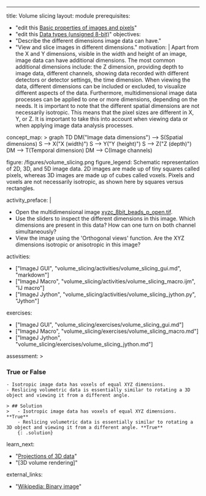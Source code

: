 ---
title:     Volume slicing
layout:    module
prerequisites:
  - "edit this [Basic properties of images and pixels](../pixels)"
  - "edit this [Data types (unsigned 8-bit)](../datatypes)"
objectives:
  - "Describe the different dimensions image data can have."
  - "View and slice images in different dimensions."
motivation: |
  Apart from the X and Y dimensions, visible in the width and height of an image, image data can have additional dimensions. The most common additional dimensions include:
  the Z dimension, providing depth to image data,
  different channels, showing data recorded with different detectors or detector settings,
  the time dimension.
  When viewing the data, different dimensions can be included or excluded, to visualize different aspects of the data. Furthermore, multidimensional image data processes can be applied to one or more dimensions, depending on the needs. It is important to note that the different spatial dimensions are not necessarily isotropic. This means that the pixel sizes are different in X, Y, or Z. It is important to take this into account when viewing data or when applying image data analysis processes.

concept_map: >
  graph TD
    DM("Image data dimensions") --> S(Spatial dimensions)
    S --> X("X (width)")
    S --> Y("Y (height)")
    S --> Z("Z (depth)")
    DM --> T(Temporal dimension)
    DM --> C(Image channels)

figure: /figures/volume_slicing.png
figure_legend: Schematic representation of 2D, 3D, and 5D image data. 2D images are made up of tiny squares called pixels, whereas 3D images are made up of cubes called voxels. Pixels and voxels are not necessarily isotropic, as shown here by squares versus rectangles.

activity_preface: |
  - Open the multidimensional image [xyzc_8bit_beads_p_open.tif](https://github.com/NEUBIAS/training-resources/raw/master/image_data/xyzc_8bit_beads_p_open.tif).
  - Use the sliders to inspect the different dimensions in this image. Which dimensions are present in this data? How can one turn on both channel simultaneously?
  - View the image using the 'Orthogonal views' function. Are the XYZ dimensions isotropic or anisotropic in this image?

activities:
  - ["ImageJ GUI", "volume_slicing/activities/volume_slicing_gui.md", "markdown"]
  - ["ImageJ Macro", "volume_slicing/activities/volume_slicing_macro.ijm", "IJ macro"]
  - ["ImageJ Jython", "volume_slicing/activities/volume_slicing_jython.py", "Jython"]

exercises:
  - ["ImageJ GUI", "volume_slicing/exercises/volume_slicing_gui.md"]
  - ["ImageJ Macro", "volume_slicing/exercises/volume_slicing_macro.md"]
  - ["ImageJ Jython", "volume_slicing/exercises/volume_slicing_jython.md"]

assessment: >
  ### True or False
    - Isotropic image data has voxels of equal XYZ dimensions.
    - Reslicing volumetric data is essentially similar to rotating a 3D object and viewing it from a different angle.

    > ## Solution
    >   - Isotropic image data has voxels of equal XYZ dimensions. **True**
        - Reslicing volumetric data is essentially similar to rotating a 3D object and viewing it from a different angle. **True**
        {: .solution}

learn_next:
  - "[Projections of 3D data](../projections)"
  - "[3D volume rendering]"

external_links:
  - "[Wikipedia: Binary image](https://en.wikipedia.org/wiki/Binary_image)"
